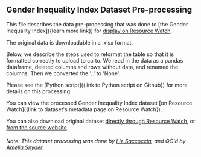## Gender Inequality Index Dataset Pre-processing
This file describes the data pre-processing that was done to [the Gender Inequality Index]({learn more link}) for [display on Resource Watch](https://resourcewatch.org/data/explore/soc025-Gender-Inequality-Index).

The original data is downloadable in a .xlsx format.  

Below, we describe the steps used to reformat the table so that it is formatted correctly to upload to carto.  We read in the data as a pandas dataframe, deleted columns and rows without data, and renamed the columns.  Then we converted the '..' to 'None'.  

Please see the [Python script]({link to Python script on Github}) for more details on this processing.

You can view the processed Gender Inequality Index dataset [on Resource Watch]({link to dataset's metadata page on Resource Watch}).

You can also download original dataset [directly through Resource Watch](http://wri-public-data.s3.amazonaws.com/resourcewatch/soc_025a_gender_inequality_index.zip), or [from the source website](http://hdr.undp.org/en/content/table-5-gender-inequality-index-gii).

###### Note: This dataset processing was done by [Liz Saccoccia](https://www.wri.org/profile/liz-saccoccia), and QC'd by [Amelia Snyder](https://www.wri.org/profile/amelia-snyder).
